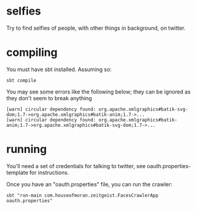 selfies
=======

Try to find selfies of people, with other things in background, on twitter.

compiling
=========

You must have sbt installed. Assuming so:

    sbt compile

You may see some errors like the following below; they can be ignored as they don't seem to break anything

    [warn] circular dependency found: org.apache.xmlgraphics#batik-svg-dom;1.7->org.apache.xmlgraphics#batik-anim;1.7->...
    [warn] circular dependency found: org.apache.xmlgraphics#batik-anim;1.7->org.apache.xmlgraphics#batik-svg-dom;1.7->...

running
=======

You'll need a set of credentials for talking to twitter, see oauth.properties-template for instructions.

Once you have an "oauth.properties" file, you can run the crawler:

    sbt "run-main com.houseofmoran.zeitgeist.FacesCrawlerApp oauth.properties"